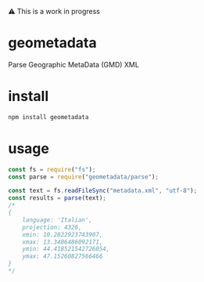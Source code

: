 :warning: This is a work in progress

# geometadata
Parse Geographic MetaData (GMD) XML

# install
```bash
npm install geometadata
```

# usage
```javascript
const fs = require("fs");
const parse = require("geometadata/parse");

const text = fs.readFileSync("metadata.xml", "utf-8");
const results = parse(text);
/*
{
    language: 'Italian',
    projection: 4326,
    xmin: 10.2822923743907,
    xmax: 13.3486486092171,
    ymin: 44.418521542726054,
    ymax: 47.15260827566466
}    
*/
```
